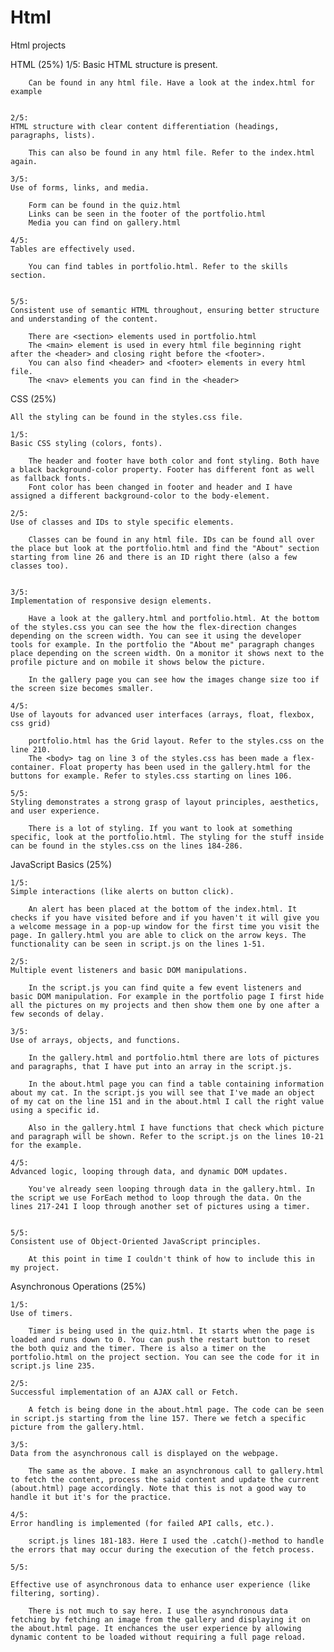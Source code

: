 # Html
Html projects

HTML (25%)
    1/5:
    Basic HTML structure is present.

        Can be found in any html file. Have a look at the index.html for example


    2/5:
    HTML structure with clear content differentiation (headings, paragraphs, lists).

        This can also be found in any html file. Refer to the index.html again.

    3/5:
    Use of forms, links, and media.
    
        Form can be found in the quiz.html
        Links can be seen in the footer of the portfolio.html
        Media you can find on gallery.html

    4/5:
    Tables are effectively used.
    
        You can find tables in portfolio.html. Refer to the skills section.


    5/5:
    Consistent use of semantic HTML throughout, ensuring better structure and understanding of the content.
    
        There are <section> elements used in portfolio.html 
        The <main> element is used in every html file beginning right after the <header> and closing right before the <footer>.
        You can also find <header> and <footer> elements in every html file.
        The <nav> elements you can find in the <header>

CSS (25%)

    All the styling can be found in the styles.css file.

    1/5:
    Basic CSS styling (colors, fonts).
    
        The header and footer have both color and font styling. Both have a black background-color property. Footer has different font as well as fallback fonts.
        Font color has been changed in footer and header and I have assigned a different background-color to the body-element.

    2/5:
    Use of classes and IDs to style specific elements.

        Classes can be found in any html file. IDs can be found all over the place but look at the portfolio.html and find the "About" section starting from line 26 and there is an ID right there (also a few classes too).


    3/5:
    Implementation of responsive design elements.
    
        Have a look at the gallery.html and portfolio.html. At the bottom of the styles.css you can see the how the flex-direction changes depending on the screen width. You can see it using the developer tools for example. In the portfolio the "About me" paragraph changes place depending on the screen width. On a monitor it shows next to the profile picture and on mobile it shows below the picture.

        In the gallery page you can see how the images change size too if the screen size becomes smaller.

    4/5:
    Use of layouts for advanced user interfaces (arrays, float, flexbox, css grid)

        portfolio.html has the Grid layout. Refer to the styles.css on the line 210.
        The <body> tag on line 3 of the styles.css has been made a flex-container. Float property has been used in the gallery.html for the buttons for example. Refer to styles.css starting on lines 106.

    5/5:
    Styling demonstrates a strong grasp of layout principles, aesthetics, and user experience.

        There is a lot of styling. If you want to look at something specific, look at the portfolio.html. The styling for the stuff inside can be found in the styles.css on the lines 184-286. 

JavaScript Basics (25%)

    1/5:
    Simple interactions (like alerts on button click).
    
        An alert has been placed at the bottom of the index.html. It checks if you have visited before and if you haven't it will give you a welcome message in a pop-up window for the first time you visit the page. In gallery.html you are able to click on the arrow keys. The functionality can be seen in script.js on the lines 1-51.

    2/5:
    Multiple event listeners and basic DOM manipulations.
    
        In the script.js you can find quite a few event listeners and basic DOM manipulation. For example in the portfolio page I first hide all the pictures on my projects and then show them one by one after a few seconds of delay.

    3/5:
    Use of arrays, objects, and functions.

        In the gallery.html and portfolio.html there are lots of pictures and paragraphs, that I have put into an array in the script.js.

        In the about.html page you can find a table containing information about my cat. In the script.js you will see that I've made an object of my cat on the line 151 and in the about.html I call the right value using a specific id.

        Also in the gallery.html I have functions that check which picture and paragraph will be shown. Refer to the script.js on the lines 10-21 for the example.

    4/5:
    Advanced logic, looping through data, and dynamic DOM updates.
    
        You've already seen looping through data in the gallery.html. In the script we use ForEach method to loop through the data. On the lines 217-241 I loop through another set of pictures using a timer.

    
    5/5:
    Consistent use of Object-Oriented JavaScript principles.
    
        At this point in time I couldn't think of how to include this in my project.

Asynchronous Operations (25%)

    1/5:
    Use of timers.
    
        Timer is being used in the quiz.html. It starts when the page is loaded and runs down to 0. You can push the restart button to reset the both quiz and the timer. There is also a timer on the portfolio.html on the project section. You can see the code for it in script.js line 235.

    2/5:
    Successful implementation of an AJAX call or Fetch.
    
        A fetch is being done in the about.html page. The code can be seen in script.js starting from the line 157. There we fetch a specific picture from the gallery.html.

    3/5:
    Data from the asynchronous call is displayed on the webpage.
    
        The same as the above. I make an asynchronous call to gallery.html to fetch the content, process the said content and update the current (about.html) page accordingly. Note that this is not a good way to handle it but it's for the practice.
    
    4/5:
    Error handling is implemented (for failed API calls, etc.).
    
        script.js lines 181-183. Here I used the .catch()-method to handle the errors that may occur during the execution of the fetch process.

    5/5:

    Effective use of asynchronous data to enhance user experience (like filtering, sorting).

        There is not much to say here. I use the asynchronous data fetching by fetching an image from the gallery and displaying it on the about.html page. It enchances the user experience by allowing dynamic content to be loaded without requiring a full page reload.
